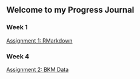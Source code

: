 ## Welcome to my Progress Journal

### Week 1
  [Assignment 1: RMarkdown](Tunahan_Kilic_Rmarkdown_hw.html)

### Week 4
  [Assignment 2: BKM Data](https://github.com/pjournal/mef03-tunahankilic/blob/master/BKM%20Assignment/BKM_Assignment.html)
